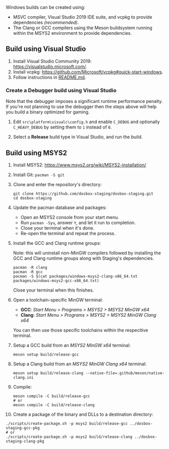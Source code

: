 Windows builds can be created using:

- MSVC compiler, Visual Studio 2019 IDE suite, and vcpkg to provide dependencies
  *(recommended)*.
- The Clang or GCC compilers using the Meson buildsystem running within the
  MSYS2 environment to provide dependencies.


## Build using Visual Studio

1. Install Visual Studio Community 2019: <https://visualstudio.microsoft.com/>.
2. Install vcpkg: <https://github.com/Microsoft/vcpkg#quick-start-windows>.
3. Follow instructions in [README.md](/README.md).

### Create a Debugger build using Visual Studio

Note that the debugger imposes a significant runtime performance penalty.
If you're not planning to use the debugger then the steps above will help
you build a binary optimized for gaming.

1. Edit `src\platform\visualc\config.h` and enable `C_DEBUG` and optionally
  `C_HEAVY_DEBUG` by setting them to `1` instead of `0`.

2. Select a **Release** build type in Visual Studio, and run the build.


## Build using MSYS2

1. Install MSYS2: <https://www.msys2.org/wiki/MSYS2-installation/>

2. Install Git: `pacman -S git`

3. Clone and enter the repository's directory:

    ``` shell
    git clone https://github.com/dosbox-staging/dosbox-staging.git
    cd dosbox-staging
    ```

4. Update the pacman database and packages:
    - Open an MSYS2 console from your start menu.
    - Run `pacman -Syu`, answer `Y`, and let it run to completion.
    - Close your terminal when it's done.
    - Re-open the terminal and repeat the process.

5. Install the GCC and Clang runtime groups:

   Note: this will uninstall non-MinGW compilers followed by installing
   the GCC and Clang runtime groups along with Staging's dependencies.

    ``` shell
    pacman -R clang
    pacman -R gcc
    pacman -S $(cat packages/windows-msys2-clang-x86_64.txt packages/windows-msys2-gcc-x86_64.txt)
    ```

   Close your terminal when this finishes.

6. Open a toolchain-specific MinGW terminal:

    - **GCC**: _Start Menu > Programs > MSYS2 > MSYS2 MinGW x64_
    - **Clang**: _Start Menu > Programs > MSYS2 > MSYS2 MinGW Clang x64_

   You can then use those specific toolchains within the
   respecitive terminal.

7. Setup a GCC build from an *MSYS2 MinGW x64* terminal:

   ``` shell
   meson setup build/release-gcc
   ```

8. Setup a Clang build from an *MSYS2 MinGW Clang x64* terminal:

   ``` shell
   meson setup build/release-clang --native-file=.github/meson/native-clang.ini
   ```

9. Compile:

   ``` shell
   meson compile -C build/release-gcc
   # or
   meson compile -C build/release-clang
   ```

10. Create a package of the binary and DLLs to a destination directory:

   ``` shell
   ./scripts/create-package.sh -p msys2 build/release-gcc ../dosbox-staging-gcc-pkg
   # or
   ./scripts/create-package.sh -p msys2 build/release-clang ../dosbox-staging-clang-pkg
   ```
